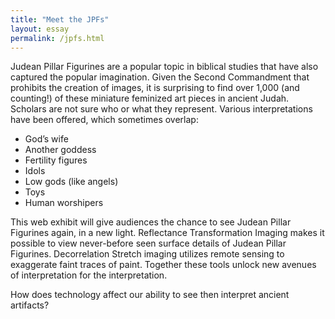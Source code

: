 ```yaml
---
title: "Meet the JPFs"
layout: essay
permalink: /jpfs.html
---
```


Judean Pillar Figurines are a popular topic in biblical studies that have also captured the popular imagination. Given the Second Commandment that prohibits the creation of images, it is surprising to find over 1,000 (and counting!) of these miniature feminized art pieces in ancient Judah. Scholars are not sure who or what they represent. Various interpretations have been offered, which sometimes overlap:

- God’s wife
- Another goddess
- Fertility figures
- Idols
- Low gods (like angels)
- Toys
- Human worshipers 

This web exhibit will give audiences the chance to see Judean Pillar Figurines again, in a new light. Reflectance Transformation Imaging makes it possible to view never-before seen surface details of Judean Pillar Figurines. Decorrelation Stretch imaging utilizes remote sensing to exaggerate faint traces of paint. Together these tools unlock new avenues of interpretation for the interpretation. 

How does technology affect our ability to see then interpret ancient artifacts?